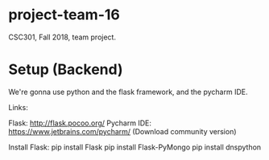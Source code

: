 # project-team-16
CSC301, Fall 2018, team project.

# Setup (Backend)

We're gonna use python and the flask framework, and the pycharm IDE.

Links:

Flask: http://flask.pocoo.org/
Pycharm IDE: https://www.jetbrains.com/pycharm/ (Download community version)

Install Flask:
pip install Flask
pip install Flask-PyMongo
pip install dnspython
